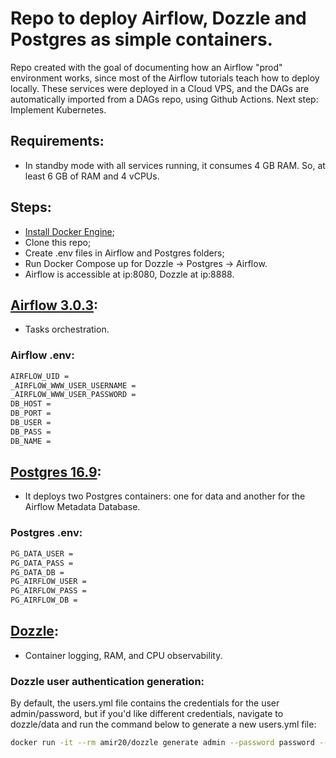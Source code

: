 # Repo to deploy Airflow, Dozzle and Postgres as simple containers.

Repo created with the goal of documenting how an Airflow "prod" environment works, since most of the Airflow tutorials teach how to deploy locally. These services were deployed in a Cloud VPS, and the DAGs are automatically imported from a DAGs repo, using Github Actions.
Next step: Implement Kubernetes.

## Requirements:
- In standby mode with all services running, it consumes 4 GB RAM. So, at least 6 GB of RAM and 4 vCPUs.

## Steps:
- [Install Docker Engine](https://docs.docker.com/engine/install/);
- Clone this repo;
- Create .env files in Airflow and Postgres folders;
- Run Docker Compose up for Dozzle -> Postgres -> Airflow.
- Airflow is accessible at ip:8080, Dozzle at ip:8888.

## [Airflow 3.0.3](https://github.com/apache/airflow): 
- Tasks orchestration.

### Airflow .env:
```sh
AIRFLOW_UID = 
_AIRFLOW_WWW_USER_USERNAME = 
_AIRFLOW_WWW_USER_PASSWORD = 
DB_HOST = 
DB_PORT = 
DB_USER = 
DB_PASS = 
DB_NAME = 
```

## [Postgres 16.9](https://www.postgresql.org/):
- It deploys two Postgres containers: one for data and another for the Airflow Metadata Database.

### Postgres .env:
```sh
PG_DATA_USER = 
PG_DATA_PASS = 
PG_DATA_DB = 
PG_AIRFLOW_USER = 
PG_AIRFLOW_PASS = 
PG_AIRFLOW_DB = 
```

## [Dozzle](https://github.com/amir20/dozzle):
- Container logging, RAM, and CPU observability.

### Dozzle user authentication generation: 

By default, the users.yml file contains the credentials for the user admin/password, but if you'd like different credentials, navigate to dozzle/data and run the command below to generate a new users.yml file:

```sh
docker run -it --rm amir20/dozzle generate admin --password password --email test@email.net --name "John Doe" > users.yml
```
